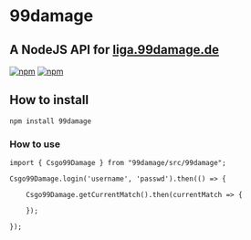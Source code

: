 # 99damage
## A NodeJS API for [liga.99damage.de](http://liga.99damage.de)

[![npm](https://img.shields.io/npm/dt/99damage.svg?maxAge=604800)](https://www.npmjs.com/package/99damage)
[![npm](https://img.shields.io/npm/dm/99damage.svg?maxAge=604800)](https://www.npmjs.com/package/99damage)

## How to install
```npm install 99damage```

### How to use 
```
import { Csgo99Damage } from "99damage/src/99damage";

Csgo99Damage.login('username', 'passwd').then(() => {

    Csgo99Damage.getCurrentMatch().then(currentMatch => { 
    
    });
    
});
```
